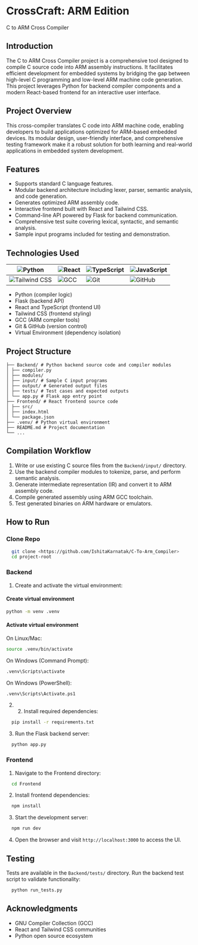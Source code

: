 # CrossCraft: ARM Edition
C to ARM Cross Compiler

## Introduction
The C to ARM Cross Compiler project is a comprehensive tool designed to compile C source code into ARM assembly instructions. It facilitates efficient development for embedded systems by bridging the gap between high-level C programming and low-level ARM machine code generation. This project leverages Python for backend compiler components and a modern React-based frontend for an interactive user interface.

## Project Overview
This cross-compiler translates C code into ARM machine code, enabling developers to build applications optimized for ARM-based embedded devices. Its modular design, user-friendly interface, and comprehensive testing framework make it a robust solution for both learning and real-world applications in embedded system development.

## Features
- Supports standard C language features.
- Modular backend architecture including lexer, parser, semantic analysis, and code generation.
- Generates optimized ARM assembly code.
- Interactive frontend built with React and Tailwind CSS.
- Command-line API powered by Flask for backend communication.
- Comprehensive test suite covering lexical, syntactic, and semantic analysis.
- Sample input programs included for testing and demonstration.

## Technologies Used

| ![Python](https://img.shields.io/badge/Python-3776AB?style=for-the-badge&logo=python&logoColor=white) | ![React](https://img.shields.io/badge/React-20232A?style=for-the-badge&logo=react&logoColor=61DAFB) | ![TypeScript](https://img.shields.io/badge/TypeScript-3178C6?style=for-the-badge&logo=typescript&logoColor=white) | ![JavaScript](https://img.shields.io/badge/JavaScript-F7DF1E?style=for-the-badge&logo=javascript&logoColor=black) |
|---|---|---|---|
| ![Tailwind CSS](https://img.shields.io/badge/Tailwind_CSS-06B6D4?style=for-the-badge&logo=tailwind-css&logoColor=white) | ![GCC](https://img.shields.io/badge/GCC-D31D00?style=for-the-badge&logo=gnu&logoColor=white) | ![Git](https://img.shields.io/badge/Git-F05032?style=for-the-badge&logo=git&logoColor=white) | ![GitHub](https://img.shields.io/badge/GitHub-181717?style=for-the-badge&logo=github&logoColor=white) |

- Python (compiler logic)
- Flask (backend API)
- React and TypeScript (frontend UI)
- Tailwind CSS (frontend styling)
- GCC (ARM compiler tools)
- Git & GitHub (version control)
- Virtual Environment (dependency isolation)

## Project Structure
```text
├── Backend/ # Python backend source code and compiler modules 
│ ├── compiler.py 
│ ├── modules/ 
│ ├── input/ # Sample C input programs 
│ ├── output/ # Generated output files 
│ ├── tests/ # Test cases and expected outputs 
│ └── app.py # Flask app entry point 
├── Frontend/ # React frontend source code 
│ ├── src/ 
│ ├── index.html 
│ └── package.json 
├── .venv/ # Python virtual environment 
├── README.md # Project documentation 
└── ...
```

## Compilation Workflow
1. Write or use existing C source files from the `Backend/input/` directory.
2. Use the backend compiler modules to tokenize, parse, and perform semantic analysis.
3. Generate intermediate representation (IR) and convert it to ARM assembly code.
4. Compile generated assembly using ARM GCC toolchain.
5. Test generated binaries on ARM hardware or emulators.

## How to Run

### Clone Repo 
```bash
  git clone <https://github.com/IshitaKarnatak/C-To-Arm_Compiler>
  cd project-root
```

### Backend
1. Create and activate the virtual environment:
#### Create virtual environment
```bash
python -m venv .venv
```

#### Activate virtual environment
On Linux/Mac:
```bash
source .venv/bin/activate
```

On Windows (Command Prompt):
```bash
.venv\Scripts\activate
```

On Windows (PowerShell):
```bash
.venv\Scripts\Activate.ps1
```

2. 2. Install required dependencies:

```bash
  pip install -r requirements.txt
```

3. Run the Flask backend server:

```bash
  python app.py
```

### Frontend
1. Navigate to the Frontend directory: 

```bash
  cd Frontend
```

2. Install frontend dependencies:

```bash
  npm install
```

3. Start the development server:

```bash
  npm run dev
```

4. Open the browser and visit `http://localhost:3000` to access the UI.

## Testing
Tests are available in the `Backend/tests/` directory. Run the backend test script to validate functionality:

```bash
  python run_tests.py
```

## Acknowledgments
- GNU Compiler Collection (GCC)
- React and Tailwind CSS communities
- Python open source ecosystem
